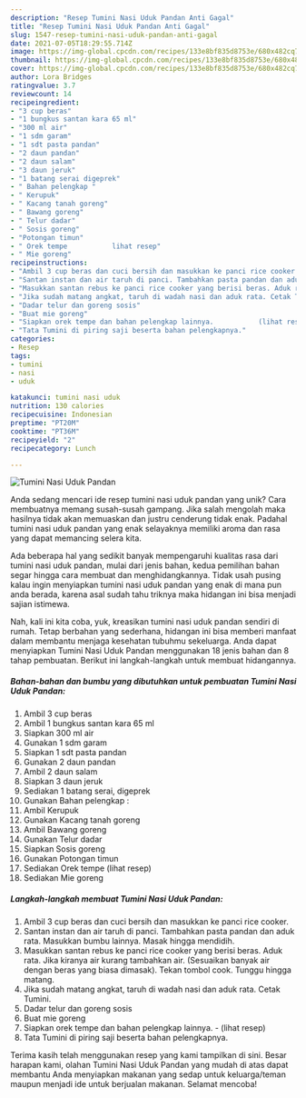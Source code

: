 ```yaml
---
description: "Resep Tumini Nasi Uduk Pandan Anti Gagal"
title: "Resep Tumini Nasi Uduk Pandan Anti Gagal"
slug: 1547-resep-tumini-nasi-uduk-pandan-anti-gagal
date: 2021-07-05T18:29:55.714Z
image: https://img-global.cpcdn.com/recipes/133e8bf835d8753e/680x482cq70/tumini-nasi-uduk-pandan-foto-resep-utama.jpg
thumbnail: https://img-global.cpcdn.com/recipes/133e8bf835d8753e/680x482cq70/tumini-nasi-uduk-pandan-foto-resep-utama.jpg
cover: https://img-global.cpcdn.com/recipes/133e8bf835d8753e/680x482cq70/tumini-nasi-uduk-pandan-foto-resep-utama.jpg
author: Lora Bridges
ratingvalue: 3.7
reviewcount: 14
recipeingredient:
- "3 cup beras"
- "1 bungkus santan kara 65 ml"
- "300 ml air"
- "1 sdm garam"
- "1 sdt pasta pandan"
- "2 daun pandan"
- "2 daun salam"
- "3 daun jeruk"
- "1 batang serai digeprek"
- " Bahan pelengkap "
- " Kerupuk"
- " Kacang tanah goreng"
- " Bawang goreng"
- " Telur dadar"
- " Sosis goreng"
- "Potongan timun"
- " Orek tempe           lihat resep"
- " Mie goreng"
recipeinstructions:
- "Ambil 3 cup beras dan cuci bersih dan masukkan ke panci rice cooker."
- "Santan instan dan air taruh di panci. Tambahkan pasta pandan dan aduk rata. Masukkan bumbu lainnya. Masak hingga mendidih."
- "Masukkan santan rebus ke panci rice cooker yang berisi beras. Aduk rata. Jika kiranya air kurang tambahkan air. (Sesuaikan banyak air dengan beras yang biasa dimasak). Tekan tombol cook. Tunggu hingga matang."
- "Jika sudah matang angkat, taruh di wadah nasi dan aduk rata. Cetak Tumini."
- "Dadar telur dan goreng sosis"
- "Buat mie goreng"
- "Siapkan orek tempe dan bahan pelengkap lainnya.           (lihat resep)"
- "Tata Tumini di piring saji beserta bahan pelengkapnya."
categories:
- Resep
tags:
- tumini
- nasi
- uduk

katakunci: tumini nasi uduk 
nutrition: 130 calories
recipecuisine: Indonesian
preptime: "PT20M"
cooktime: "PT36M"
recipeyield: "2"
recipecategory: Lunch

---
```



![Tumini Nasi Uduk Pandan](https://img-global.cpcdn.com/recipes/133e8bf835d8753e/680x482cq70/tumini-nasi-uduk-pandan-foto-resep-utama.jpg)

Anda sedang mencari ide resep tumini nasi uduk pandan yang unik? Cara membuatnya memang susah-susah gampang. Jika salah mengolah maka hasilnya tidak akan memuaskan dan justru cenderung tidak enak. Padahal tumini nasi uduk pandan yang enak selayaknya memiliki aroma dan rasa yang dapat memancing selera kita.



Ada beberapa hal yang sedikit banyak mempengaruhi kualitas rasa dari tumini nasi uduk pandan, mulai dari jenis bahan, kedua pemilihan bahan segar hingga cara membuat dan menghidangkannya. Tidak usah pusing kalau ingin menyiapkan tumini nasi uduk pandan yang enak di mana pun anda berada, karena asal sudah tahu triknya maka hidangan ini bisa menjadi sajian istimewa.


Nah, kali ini kita coba, yuk, kreasikan tumini nasi uduk pandan sendiri di rumah. Tetap berbahan yang sederhana, hidangan ini bisa memberi manfaat dalam membantu menjaga kesehatan tubuhmu sekeluarga. Anda dapat menyiapkan Tumini Nasi Uduk Pandan menggunakan 18 jenis bahan dan 8 tahap pembuatan. Berikut ini langkah-langkah untuk membuat hidangannya.

<!--inarticleads1-->

##### Bahan-bahan dan bumbu yang dibutuhkan untuk pembuatan Tumini Nasi Uduk Pandan:

1. Ambil 3 cup beras
1. Ambil 1 bungkus santan kara 65 ml
1. Siapkan 300 ml air
1. Gunakan 1 sdm garam
1. Siapkan 1 sdt pasta pandan
1. Gunakan 2 daun pandan
1. Ambil 2 daun salam
1. Siapkan 3 daun jeruk
1. Sediakan 1 batang serai, digeprek
1. Gunakan  Bahan pelengkap :
1. Ambil  Kerupuk
1. Gunakan  Kacang tanah goreng
1. Ambil  Bawang goreng
1. Gunakan  Telur dadar
1. Siapkan  Sosis goreng
1. Gunakan Potongan timun
1. Sediakan  Orek tempe           (lihat resep)
1. Sediakan  Mie goreng




<!--inarticleads2-->

##### Langkah-langkah membuat Tumini Nasi Uduk Pandan:

1. Ambil 3 cup beras dan cuci bersih dan masukkan ke panci rice cooker.
1. Santan instan dan air taruh di panci. Tambahkan pasta pandan dan aduk rata. Masukkan bumbu lainnya. Masak hingga mendidih.
1. Masukkan santan rebus ke panci rice cooker yang berisi beras. Aduk rata. Jika kiranya air kurang tambahkan air. (Sesuaikan banyak air dengan beras yang biasa dimasak). Tekan tombol cook. Tunggu hingga matang.
1. Jika sudah matang angkat, taruh di wadah nasi dan aduk rata. Cetak Tumini.
1. Dadar telur dan goreng sosis
1. Buat mie goreng
1. Siapkan orek tempe dan bahan pelengkap lainnya. -           (lihat resep)
1. Tata Tumini di piring saji beserta bahan pelengkapnya.




Terima kasih telah menggunakan resep yang kami tampilkan di sini. Besar harapan kami, olahan Tumini Nasi Uduk Pandan yang mudah di atas dapat membantu Anda menyiapkan makanan yang sedap untuk keluarga/teman maupun menjadi ide untuk berjualan makanan. Selamat mencoba!
